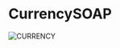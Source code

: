 # CurrencySOAP

![CURRENCY](https://user-images.githubusercontent.com/93132212/215748733-3479d2b0-4f91-46bb-b615-7baa64093d89.JPG)
